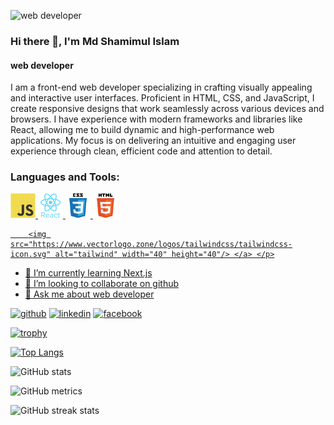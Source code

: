![web developer](https://i.ibb.co/hBmR0Vf/Md-Shamimul-Islam.png)
### Hi there 👋, I'm Md Shamimul Islam
#### web developer


I am a front-end web developer specializing in crafting visually appealing and interactive user interfaces. Proficient in HTML, CSS, and JavaScript, I create responsive designs that work seamlessly across various devices and browsers. I have experience with modern frameworks and libraries like React, allowing me to build dynamic and high-performance web applications. My focus is on delivering an intuitive and engaging user experience through clean, efficient code and attention to detail.


<h3 align="left">Languages and Tools:</h3>
<p align="left"> <a href="https://www.w3schools.com/css/" target="_blank" rel="noreferrer">
   <img src="https://raw.githubusercontent.com/devicons/devicon/master/icons/javascript/javascript-original.svg" alt="javascript" width="40" height="40"/> </a> <a href="https://reactjs.org/" target="_blank" rel="noreferrer">
      <img src="https://raw.githubusercontent.com/devicons/devicon/master/icons/react/react-original-wordmark.svg" alt="react" width="40" height="40"/> </a> <a href="https://tailwindcss.com/" target="_blank" rel="noreferrer">
  <img src="https://raw.githubusercontent.com/devicons/devicon/master/icons/css3/css3-original-wordmark.svg" alt="css3" width="40" height="40"/> </a> <a href="https://www.w3.org/html/" target="_blank" rel="noreferrer">
  <img src="https://raw.githubusercontent.com/devicons/devicon/master/icons/html5/html5-original-wordmark.svg" alt="html5" width="40" height="40"/> </a> <a href="https://developer.mozilla.org/en-US/docs/Web/JavaScript" target="_blank" rel="noreferrer"> 
     
        <img src="https://www.vectorlogo.zone/logos/tailwindcss/tailwindcss-icon.svg" alt="tailwind" width="40" height="40"/> </a> </p>


- 🌱 I’m currently learning Next.js 
- 👯 I’m looking to collaborate on github 
- 💬 Ask me about web developer 


[<img src='https://cdn.jsdelivr.net/npm/simple-icons@3.0.1/icons/github.svg' alt='github' height='40'>](https://github.com/Shamimul143)  [<img src='https://cdn.jsdelivr.net/npm/simple-icons@3.0.1/icons/linkedin.svg' alt='linkedin' height='40'>](https://www.linkedin.com/in/md-shamim-771b65221/)  [<img src='https://cdn.jsdelivr.net/npm/simple-icons@3.0.1/icons/facebook.svg' alt='facebook' height='40'>](https://www.facebook.com/md.shamim.54540)  

[![trophy](https://github-profile-trophy.vercel.app/?username=Shamimul143)](https://github.com/ryo-ma/github-profile-trophy)

[![Top Langs](https://github-readme-stats.vercel.app/api/top-langs/?username=Shamimul143)](https://github.com/anuraghazra/github-readme-stats)

![GitHub stats](https://github-readme-stats.vercel.app/api?username=Shamimul143&show_icons=true&count_private=true)  

![GitHub metrics](https://metrics.lecoq.io/Shamimul143)  

![GitHub streak stats](https://streak-stats.demolab.com/?user=Shamimul143)  

